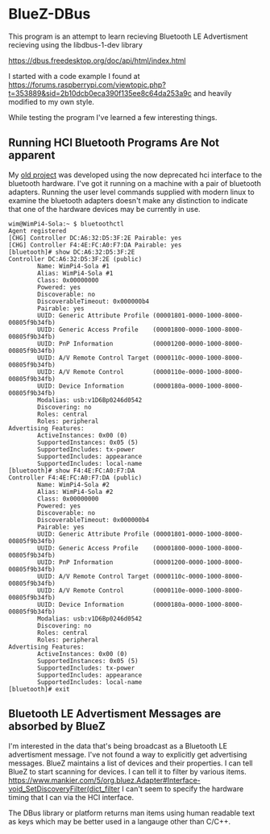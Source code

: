 # BlueZ-DBus

This program is an attempt to learn recieving Bluetooth LE Advertisment recieving using the libdbus-1-dev library 

https://dbus.freedesktop.org/doc/api/html/index.html

I started with a code example I found at https://forums.raspberrypi.com/viewtopic.php?t=353889&sid=2b10dcb0eca390f135ee8c64da253a9c and heavily modified to my own style.

While testing the program I've learned a few interesting things. 

## Running HCI Bluetooth Programs Are Not apparent

My [old project](https://github.com/wcbonner/GoveeBTTempLogger) was developed using the now deprecated hci interface to the bluetooth hardware.
I've got it running on a machine with a pair of bluetooth adapters. 
Running the user level commands supplied with modern linux to examine the 
bluetooth adapters doesn't make any distinction to indicate that one of 
the hardware devices may be currently in use.

```
wim@WimPi4-Sola:~ $ bluetoothctl
Agent registered
[CHG] Controller DC:A6:32:D5:3F:2E Pairable: yes
[CHG] Controller F4:4E:FC:A0:F7:DA Pairable: yes
[bluetooth]# show DC:A6:32:D5:3F:2E
Controller DC:A6:32:D5:3F:2E (public)
        Name: WimPi4-Sola #1
        Alias: WimPi4-Sola #1
        Class: 0x00000000
        Powered: yes
        Discoverable: no
        DiscoverableTimeout: 0x000000b4
        Pairable: yes
        UUID: Generic Attribute Profile (00001801-0000-1000-8000-00805f9b34fb)
        UUID: Generic Access Profile    (00001800-0000-1000-8000-00805f9b34fb)
        UUID: PnP Information           (00001200-0000-1000-8000-00805f9b34fb)
        UUID: A/V Remote Control Target (0000110c-0000-1000-8000-00805f9b34fb)
        UUID: A/V Remote Control        (0000110e-0000-1000-8000-00805f9b34fb)
        UUID: Device Information        (0000180a-0000-1000-8000-00805f9b34fb)
        Modalias: usb:v1D6Bp0246d0542
        Discovering: no
        Roles: central
        Roles: peripheral
Advertising Features:
        ActiveInstances: 0x00 (0)
        SupportedInstances: 0x05 (5)
        SupportedIncludes: tx-power
        SupportedIncludes: appearance
        SupportedIncludes: local-name
[bluetooth]# show F4:4E:FC:A0:F7:DA
Controller F4:4E:FC:A0:F7:DA (public)
        Name: WimPi4-Sola #2
        Alias: WimPi4-Sola #2
        Class: 0x00000000
        Powered: yes
        Discoverable: no
        DiscoverableTimeout: 0x000000b4
        Pairable: yes
        UUID: Generic Attribute Profile (00001801-0000-1000-8000-00805f9b34fb)
        UUID: Generic Access Profile    (00001800-0000-1000-8000-00805f9b34fb)
        UUID: PnP Information           (00001200-0000-1000-8000-00805f9b34fb)
        UUID: A/V Remote Control Target (0000110c-0000-1000-8000-00805f9b34fb)
        UUID: A/V Remote Control        (0000110e-0000-1000-8000-00805f9b34fb)
        UUID: Device Information        (0000180a-0000-1000-8000-00805f9b34fb)
        Modalias: usb:v1D6Bp0246d0542
        Discovering: no
        Roles: central
        Roles: peripheral
Advertising Features:
        ActiveInstances: 0x00 (0)
        SupportedInstances: 0x05 (5)
        SupportedIncludes: tx-power
        SupportedIncludes: appearance
        SupportedIncludes: local-name
[bluetooth]# exit
```

## Bluetooth LE Advertisment Messages are absorbed by BlueZ

I'm interested in the data that's being broadcast as a Bluetooth LE advertisment message. 
I've not found a way to explicitly get advertising messages.
BlueZ maintains a list of devices and their properties. 
I can tell BlueZ to start scanning for devices. I can tell it to filter by various items. 
https://www.mankier.com/5/org.bluez.Adapter#Interface-void_SetDiscoveryFilter(dict_filter
I can't seem to specify the hardware timing that I can via the HCI interface.

The DBus library or platform returns man items using human readable text as keys which may be better used in a langauge other than C/C++.

